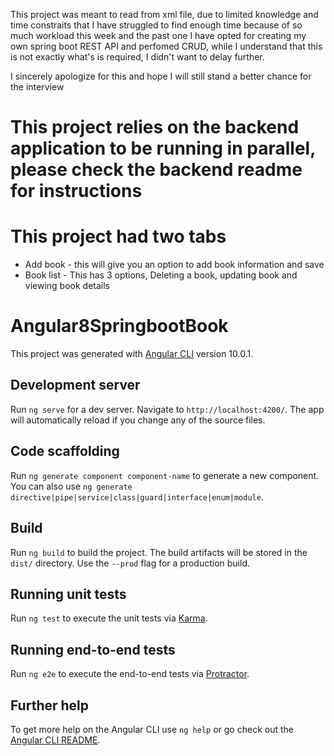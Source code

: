 

This project was meant to read from xml file, due to limited knowledge and time constraits that I have struggled to find enough time because of so much workload this week and the past one I have opted for creating my own spring boot REST API and perfomed CRUD, while I understand that this is not exactly what's is required, I didn't want to delay further.

I sincerely apologize for this and hope I will still stand a better chance for the interview 

# This project relies on the backend application to be running in parallel, please check the backend readme for instructions

# This project had two tabs
* Add book - this will give you an option to add book information and save
* Book list - This has 3 options, Deleting a book, updating book and viewing book details


# Angular8SpringbootBook

This project was generated with [Angular CLI](https://github.com/angular/angular-cli) version 10.0.1.

## Development server

Run `ng serve` for a dev server. Navigate to `http://localhost:4200/`. The app will automatically reload if you change any of the source files.

## Code scaffolding

Run `ng generate component component-name` to generate a new component. You can also use `ng generate directive|pipe|service|class|guard|interface|enum|module`.

## Build

Run `ng build` to build the project. The build artifacts will be stored in the `dist/` directory. Use the `--prod` flag for a production build.

## Running unit tests

Run `ng test` to execute the unit tests via [Karma](https://karma-runner.github.io).

## Running end-to-end tests

Run `ng e2e` to execute the end-to-end tests via [Protractor](http://www.protractortest.org/).

## Further help

To get more help on the Angular CLI use `ng help` or go check out the [Angular CLI README](https://github.com/angular/angular-cli/blob/master/README.md).
